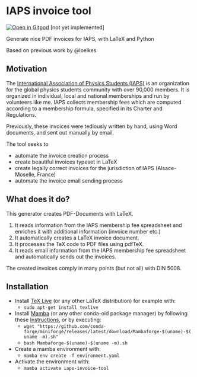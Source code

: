 # IAPS invoice tool
[![Open in Gitpod](https://gitpod.io/button/open-in-gitpod.svg)](https://gitpod.io/#https://github.com/mu-gaimann/iaps-invoice-tool/) [not yet implemented]

Generate nice PDF invoices for IAPS, with LaTeX and Python

Based on previous work by @loelkes

## Motivation
The [International Association of Physics Students (IAPS)](https://www.iaps.info/) is an organization for the global physics students community with over 90,000 members. 
It is organized in individual, local and national memberships and run by volunteers like me.
IAPS collects membership fees which are computed according to a membership formula, specified in its Charter and Regulations.

Previously, these invoices were tediously written by hand, using Word documents, and sent out manually by email.

The tool seeks to 
- automate the invoice creation process 
- create beautiful invoices typeset in LaTeX
- create legally correct invoices for the jurisdiction of IAPS (Alsace-Moselle, France)
- automate the invoice email sending process


## What does it do?
This generator creates PDF-Documents with LaTeX.

1) It reads information from the IAPS membership fee spreadsheet and enriches it with additional information (invoice number etc.)
2) It automatically creates a LaTeX invoice document.
3) It processes the TeX code to PDF files using pdfTeX.
4) It reads email information from the IAPS membership fee spreadsheet and automatically sends out the invoices.

The created invoices comply in many points (but not all) with DIN 5008.

## Installation
- Install [TeX Live](https://www.tug.org/texlive/) (or any other LaTeX distribution) for example with:
  - `sudo apt-get install texlive`
- Install [Mamba](https://github.com/mamba-org/mamba) (or any other conda-oid package manager) by following these [Instructions](https://github.com/conda-forge/miniforge#install), or by executing:
  - `wget "https://github.com/conda-forge/miniforge/releases/latest/download/Mambaforge-$(uname)-$(uname -m).sh"`
  - `bash Mambaforge-$(uname)-$(uname -m).sh`
- Create a mamba environment with: 
  - `mamba env create -f environment.yaml`
- Activate the environment with: 
  - `mamba activate iaps-invoice-tool`
